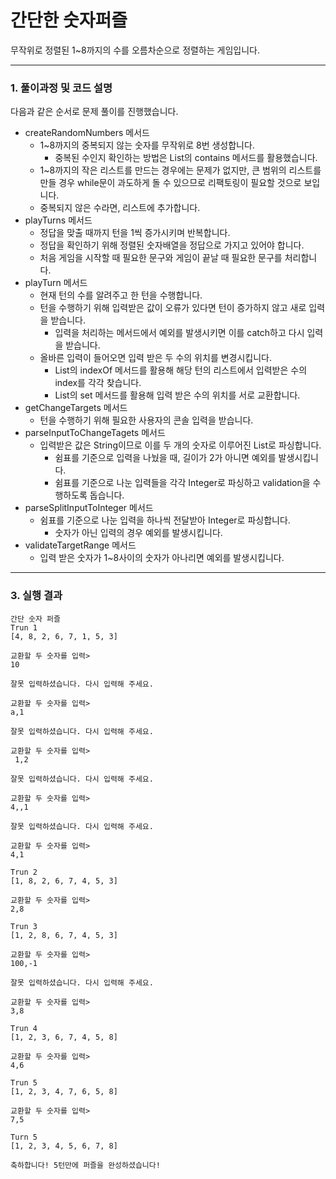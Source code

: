 # 간단한 숫자퍼즐
무작위로 정렬된 1~8까지의 수를 오름차순으로 정렬하는 게임입니다.
***

### 1. 풀이과정 및 코드 설명
 다음과 같은 순서로 문제 풀이를 진행했습니다.

- createRandomNumbers 메서드
  - 1~8까지의 중복되지 않는 숫자를 무작위로 8번 생성합니다.
    - 중복된 수인지 확인하는 방법은 List의 contains 메서드를 활용했습니다.
  - 1~8까지의 작은 리스트를 만드는 경우에는 문제가 없지만, 큰 범위의 리스트를 만들 경우 while문이 과도하게 돌 수 있으므로 리팩토링이 필요할 것으로 보입니다.
  - 중복되지 않은 수라면, 리스트에 추가합니다.
- playTurns 메서드
  - 정답을 맞출 때까지 턴을 1씩 증가시키며 반복합니다.
  - 정답을 확인하기 위해 정렬된 숫자배열을 정답으로 가지고 있어야 합니다.
  - 처음 게임을 시작할 때 필요한 문구와 게임이 끝날 때 필요한 문구를 처리합니다.
- playTurn 메서드
  - 현재 턴의 수를 알려주고 한 턴을 수행합니다.
  - 턴을 수행하기 위해 입력받은 값이 오류가 있다면 턴이 증가하지 않고 새로 입력을 받습니다.
    - 입력을 처리하는 메서드에서 예외를 발생시키면 이를 catch하고 다시 입력을 받습니다.
  - 올바른 입력이 들어오면 입력 받은 두 수의 위치를 변경시킵니다.
    - List의 indexOf 메서드를 활용해 해당 턴의 리스트에서 입력받은 수의 index를 각각 찾습니다.
    - List의 set 메서드를 활용해 입력 받은 수의 위치를 서로 교환합니다.
- getChangeTargets 메서드
  - 턴을 수행하기 위해 필요한 사용자의 콘솔 입력을 받습니다.
- parseInputToChangeTagets 메서드
  - 입력받은 값은 String이므로 이를 두 개의 숫자로 이루어진 List로 파싱합니다.
    - 쉼표를 기준으로 입력을 나눴을 때, 길이가 2가 아니면 예외를 발생시킵니다.
    - 쉼표를 기준으로 나눈 입력들을 각각 Integer로 파싱하고 validation을 수행하도록 돕습니다.
- parseSplitInputToInteger 메서드
  - 쉼표를 기준으로 나눈 입력을 하나씩 전달받아 Integer로 파싱합니다.
    - 숫자가 아닌 입력의 경우 예외를 발생시킵니다. 
- validateTargetRange 메서드
  - 입력 받은 숫자가 1~8사이의 숫자가 아나리면 예외를 발생시킵니다.
***
### 3. 실행 결과
```
간단 숫자 퍼즐
Trun 1
[4, 8, 2, 6, 7, 1, 5, 3]

교환할 두 숫자를 입력>
10

잘못 입력하셨습니다. 다시 입력해 주세요.

교환할 두 숫자를 입력>
a,1

잘못 입력하셨습니다. 다시 입력해 주세요.

교환할 두 숫자를 입력>
 1,2

잘못 입력하셨습니다. 다시 입력해 주세요.

교환할 두 숫자를 입력>
4,,1

잘못 입력하셨습니다. 다시 입력해 주세요.

교환할 두 숫자를 입력>
4,1

Trun 2
[1, 8, 2, 6, 7, 4, 5, 3]

교환할 두 숫자를 입력>
2,8

Trun 3
[1, 2, 8, 6, 7, 4, 5, 3]

교환할 두 숫자를 입력>
100,-1

잘못 입력하셨습니다. 다시 입력해 주세요.

교환할 두 숫자를 입력>
3,8

Trun 4
[1, 2, 3, 6, 7, 4, 5, 8]

교환할 두 숫자를 입력>
4,6

Trun 5
[1, 2, 3, 4, 7, 6, 5, 8]

교환할 두 숫자를 입력>
7,5

Turn 5
[1, 2, 3, 4, 5, 6, 7, 8]

축하합니다! 5턴만에 퍼즐을 완성하셨습니다!
```